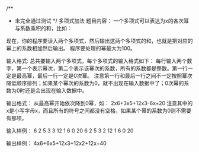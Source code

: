 /**
 * 未完全通过测试
 */
多项式加法
题目内容：
一个多项式可以表达为x的各次幂与系数乘积的和，比如：

现在，你的程序要读入两个多项式，然后输出这两个多项式的和，也就是把对应的幂上的系数相加然后输出。
程序要处理的幂最大为100。

输入格式:
总共要输入两个多项式，每个多项式的输入格式如下：
每行输入两个数字，第一个表示幂次，第二个表示该幂次的系数，所有的系数都是整数。第一行一定是最高幂，最后一行一定是0次幂。
注意第一行和最后一行之间不一定按照幂次降低顺序排列；如果某个幂次的系数为0，就不出现在输入数据中了；0次幂的系数为0时还是会出现在输入数据中。

输出格式：
从最高幂开始依次降到0幂，如：
2x6+3x5+12x3-6x+20
注意其中的x是小写字母x，而且所有的符号之间都没有空格，如果某个幂的系数为0则不需要有那项。

输入样例：
6 2
5 3
3 12
1 6
0 20
6 2
5 3
2 12
1 6
0 20

输出样例：
4x6+6x5+12x3+12x2+12x+40
